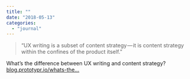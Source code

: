 ```yaml
---
title: ""
date: "2018-05-13"
categories: 
  - "journal"
---
```


> “UX writing is a subset of content strategy — it is content strategy within the confines of the product itself.”

What’s the difference between UX writing and content strategy? [blog.prototypr.io/whats-the...](https://blog.prototypr.io/whats-the-difference-between-ux-writing-and-content-strategy-a39c726c9ee2)
